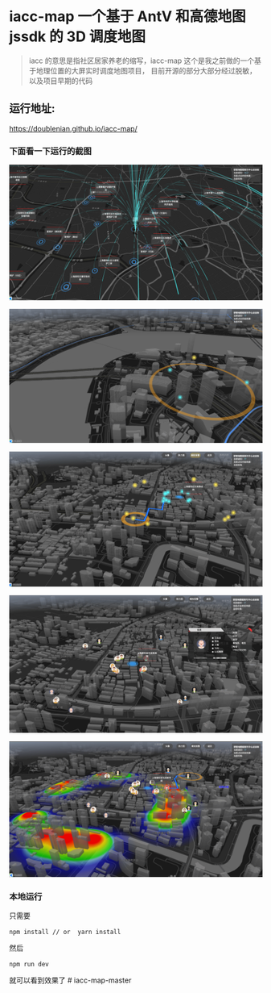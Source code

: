 # iacc-map 一个基于 AntV 和高德地图 jssdk 的 3D 调度地图

> iacc 的意思是指社区居家养老的缩写，iacc-map 这个是我之前做的一个基于地理位置的大屏实时调度地图项目，
> 目前开源的部分大部分经过脱敏，以及项目早期的代码

## 运行地址:

https://doublenian.github.io/iacc-map/

### 下面看一下运行的截图

![image](./screenshots/image11.png)

![image](./screenshots/image2.png)

![image](./screenshots/image3.png)

![image](./screenshots/image4.png)

![image](./screenshots/image5.png)

### 本地运行

只需要

```
npm install // or  yarn install
```

然后

```
npm run dev
```

就可以看到效果了
#   i a c c - m a p - m a s t e r 
 
 